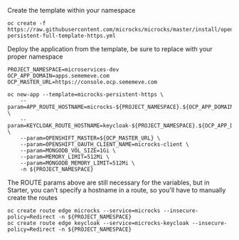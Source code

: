 Create the template within your namespace

```
oc create -f https://raw.githubusercontent.com/microcks/microcks/master/install/openshift/openshift-persistent-full-template-https.yml
```

Deploy the application from the template, be sure to replace <NAMESPACE> with your proper namespace

```
PROJECT_NAMESPACE=microservices-dev
OCP_APP_DOMAIN=apps.sememeve.com
OCP_MASTER_URL=https://console.ocp.sememeve.com

oc new-app --template=microcks-persistent-https \
    --param=APP_ROUTE_HOSTNAME=microcks-${PROJECT_NAMESPACE}.${OCP_APP_DOMAIN} \
    --param=KEYCLOAK_ROUTE_HOSTNAME=keycloak-${PROJECT_NAMESPACE}.${OCP_APP_DOMAIN} \
    --param=OPENSHIFT_MASTER=${OCP_MASTER_URL} \
    --param=OPENSHIFT_OAUTH_CLIENT_NAME=microcks-client \
    --param=MONGODB_VOL_SIZE=1Gi \
    --param=MEMORY_LIMIT=512Mi \
    --param=MONGODB_MEMORY_LIMIT=512Mi \
    -n ${PROJECT_NAMESPACE}
```

The ROUTE params above are still necessary for the variables, but in Starter, you can't specify a hostname in a route, so you'll have to manually create the routes

```
oc create route edge microcks --service=microcks --insecure-policy=Redirect -n ${PROJECT_NAMESPACE}
oc create route edge keycloak --service=microcks-keycloak --insecure-policy=Redirect -n ${PROJECT_NAMESPACE}
```
